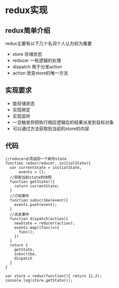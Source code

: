 # redux实现
## redux简单介绍
redux主要有以下几个名词个人认为较为重要
- store 存储状态
- reducer 一些逻辑的处理
- dispatch 用于分发action
- action 改变store的唯一方法

## 实现要求
- 能存储状态
- 实现绑定
- 实现监听
- 一旦触发将把执行相应逻辑后的结果派发到目标对象
- 可以通过方法获取到当前的store的内容

## 代码
```
//reducer必须返回一个新的state
function redux(reducer, initialState){
  var currentState = initialState,
      events = [];
  //获取当前state的快照
  function getState(){
    return currentState;
  }
  //订阅事件
  function subscribe(event){
    events.push(event);
  }
  //派发事件
  function dispatch(action){
    newState = reducer(action);
    events.map((func)=>{
      func();
    })
  }
  return {
    getState,
    subscribe,
    dispatch
  }
}

var store = redux(function(){ return 1},2);
console.log(store.getState());

```
